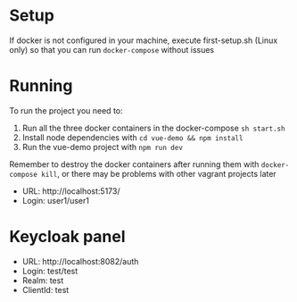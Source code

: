 # Setup

If docker is not configured in your machine, execute first-setup.sh (Linux only) so that you can run `docker-compose` without issues

# Running

To run the project you need to:

1. Run all the three docker containers in the docker-compose `sh start.sh`
2. Install node dependencies with `cd vue-demo && npm install`
3. Run the vue-demo project with `npm run dev`

Remember to destroy the docker containers after running them with `docker-compose kill`, or there may be problems with other vagrant projects later

- URL: http://localhost:5173/
- Login: user1/user1

# Keycloak panel 

- URL: http://localhost:8082/auth
- Login: test/test
- Realm: test
- ClientId: test

